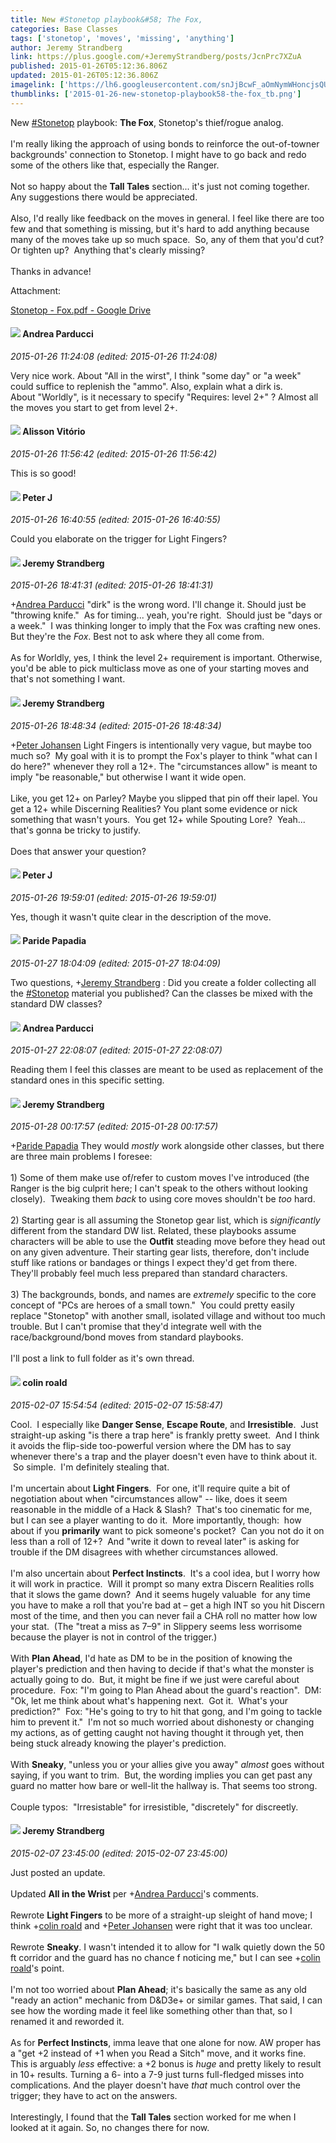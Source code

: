 ```yaml
---
title: New #Stonetop playbook&#58; The Fox,
categories: Base Classes
tags: ['stonetop', 'moves', 'missing', 'anything']
author: Jeremy Strandberg
link: https://plus.google.com/+JeremyStrandberg/posts/JcnPrc7XZuA
published: 2015-01-26T05:12:36.806Z
updated: 2015-01-26T05:12:36.806Z
imagelink: ['https://lh6.googleusercontent.com/snJjBcwF_aOmNymWHoncjsQUppTxY4V0ZGgiB0Onz2Bmq3Wx7uHuzEfKVwdQMJItDjlx1Fbi7KYgMvP6eSxRcp3YgvWXRmdTWHhHr4QoQxRZIc3PCnbn4DVtCZrBd9XhjNTYoANX=s1600']
thumblinks: ['2015-01-26-new-stonetop-playbook58-the-fox_tb.png']
---
```


New  <a rel="nofollow" class="ot-hashtag" href="https://plus.google.com/s/%23Stonetop/posts">#Stonetop</a>  playbook: <b>The Fox</b>, Stonetop&#39;s thief/rogue analog.<br /><br />I&#39;m really liking the approach of using bonds to reinforce the out-of-towner backgrounds&#39; connection to Stonetop. I might have to go back and redo some of the others like that, especially the Ranger.<br /><br />Not so happy about the <b>Tall Tales</b> section... it&#39;s just not coming together. Any suggestions there would be appreciated.<br /><br />Also, I&#39;d really like feedback on the moves in general. I feel like there are too few and that something is missing, but it&#39;s hard to add anything because many of the moves take up so much space.  So, any of them that you&#39;d cut? Or tighten up?  Anything that&#39;s clearly missing?<br /><br />Thanks in advance!


Attachment:

<a href='https://drive.google.com/file/d/0B0lFq3ECDQDQdHMyZkJvX3YzT28/view?usp=sharing'>Stonetop - Fox.pdf - Google Drive</a>


<div id='comment z120zno55wbmwnefd23xx5phrtj5hr4t5'>
  <h4><img src='{{site.baseurl}}//images/avatars/101076298485951808085_photo.jpg'> Andrea Parducci</h4>
      <p><cite>2015-01-26 11:24:08 (edited: 2015-01-26 11:24:08)</cite></p>
        <p>Very nice work. About &quot;All in the wirst&quot;, I think &quot;some day&quot; or &quot;a week&quot; could suffice to replenish the &quot;ammo&quot;. Also, explain what a dirk is.<br />About &quot;Worldly&quot;, is it necessary to specify &quot;Requires: level 2+&quot; ? Almost all the moves you start to get from level 2+.</p>
</div>
        

<div id='comment z120zno55wbmwnefd23xx5phrtj5hr4t5'>
  <h4><img src='{{site.baseurl}}//images/avatars/115101729330777297840_photo.jpg'> Alisson Vitório</h4>
      <p><cite>2015-01-26 11:56:42 (edited: 2015-01-26 11:56:42)</cite></p>
        <p>This is so good!</p>
</div>
        

<div id='comment z120zno55wbmwnefd23xx5phrtj5hr4t5'>
  <h4><img src='{{site.baseurl}}//images/avatars/113692337653837882568_photo.jpg'> Peter J</h4>
      <p><cite>2015-01-26 16:40:55 (edited: 2015-01-26 16:40:55)</cite></p>
        <p>Could you elaborate on the trigger for Light Fingers?</p>
</div>
        

<div id='comment z120zno55wbmwnefd23xx5phrtj5hr4t5'>
  <h4><img src='{{site.baseurl}}//images/avatars/102595580176380683252_photo.jpg'> Jeremy Strandberg</h4>
      <p><cite>2015-01-26 18:41:31 (edited: 2015-01-26 18:41:31)</cite></p>
        <p><span class="proflinkWrapper"><span class="proflinkPrefix">+</span><a class="proflink" href="https://plus.google.com/101076298485951808085" oid="101076298485951808085">Andrea Parducci</a></span> &quot;dirk&quot; is the wrong word. I&#39;ll change it. Should just be &quot;throwing knife.&quot;  As for timing... yeah, you&#39;re right.  Should just be &quot;days or a week.&quot;  I was thinking longer to imply that the Fox was crafting new ones. But they&#39;re the <i>Fox</i>. Best not to ask where they all come from.<br /><br />As for Worldly, yes, I think the level 2+ requirement is important. Otherwise, you&#39;d be able to pick multiclass move as one of your starting moves and that&#39;s not something I want.</p>
</div>
        

<div id='comment z120zno55wbmwnefd23xx5phrtj5hr4t5'>
  <h4><img src='{{site.baseurl}}//images/avatars/102595580176380683252_photo.jpg'> Jeremy Strandberg</h4>
      <p><cite>2015-01-26 18:48:34 (edited: 2015-01-26 18:48:34)</cite></p>
        <p><span class="proflinkWrapper"><span class="proflinkPrefix">+</span><a class="proflink" href="https://plus.google.com/113692337653837882568" oid="113692337653837882568">Peter Johansen</a></span> Light Fingers is intentionally very vague, but maybe too much so?  My goal with it is to prompt the Fox&#39;s player to think &quot;what can I do here?&quot; whenever they roll a 12+. The &quot;circumstances allow&quot; is meant to imply &quot;be reasonable,&quot; but otherwise I want it wide open.<br /><br />Like, you get 12+ on Parley? Maybe you slipped that pin off their lapel. You get a 12+ while Discerning Realities? You plant some evidence or nick something that wasn&#39;t yours.  You get 12+ while Spouting Lore?  Yeah... that&#39;s gonna be tricky to justify. <br /><br />Does that answer your question?</p>
</div>
        

<div id='comment z120zno55wbmwnefd23xx5phrtj5hr4t5'>
  <h4><img src='{{site.baseurl}}//images/avatars/113692337653837882568_photo.jpg'> Peter J</h4>
      <p><cite>2015-01-26 19:59:01 (edited: 2015-01-26 19:59:01)</cite></p>
        <p>Yes, though it wasn&#39;t quite clear in the description of the move. </p>
</div>
        

<div id='comment z120zno55wbmwnefd23xx5phrtj5hr4t5'>
  <h4><img src='{{site.baseurl}}//images/avatars/100891656436184215243_photo.jpg'> Paride Papadia</h4>
      <p><cite>2015-01-27 18:04:09 (edited: 2015-01-27 18:04:09)</cite></p>
        <p>Two questions, <span class="proflinkWrapper"><span class="proflinkPrefix">+</span><a class="proflink" href="https://plus.google.com/102595580176380683252" oid="102595580176380683252">Jeremy Strandberg</a></span> : Did you create a folder collecting all the <a rel="nofollow" class="ot-hashtag" href="https://plus.google.com/s/%23Stonetop/posts">#Stonetop</a> material you published? Can the classes be mixed with the standard DW classes?</p>
</div>
        

<div id='comment z120zno55wbmwnefd23xx5phrtj5hr4t5'>
  <h4><img src='{{site.baseurl}}//images/avatars/101076298485951808085_photo.jpg'> Andrea Parducci</h4>
      <p><cite>2015-01-27 22:08:07 (edited: 2015-01-27 22:08:07)</cite></p>
        <p>Reading them I feel this classes are meant to be used as replacement of the standard ones in this specific setting.</p>
</div>
        

<div id='comment z120zno55wbmwnefd23xx5phrtj5hr4t5'>
  <h4><img src='{{site.baseurl}}//images/avatars/102595580176380683252_photo.jpg'> Jeremy Strandberg</h4>
      <p><cite>2015-01-28 00:17:57 (edited: 2015-01-28 00:17:57)</cite></p>
        <p><span class="proflinkWrapper"><span class="proflinkPrefix">+</span><a class="proflink" href="https://plus.google.com/100891656436184215243" oid="100891656436184215243">Paride Papadia</a></span> They would <i>mostly</i> work alongside other classes, but there are three main problems I foresee:<br /> <br />1) Some of them make use of/refer to custom moves I&#39;ve introduced (the Ranger is the big culprit here; I can&#39;t speak to the others without looking closely).  Tweaking them <i>back</i> to using core moves shouldn&#39;t be <i>too</i> hard.<br /><br />2) Starting gear is all assuming the Stonetop gear list, which is <i>significantly</i> different from the standard DW list. Related, these playbooks assume characters will be able to use the <b>Outfit</b> steading move before they head out on any given adventure. Their starting gear lists, therefore, don&#39;t include stuff like rations or bandages or things I expect they&#39;d get from there.  They&#39;ll probably feel much less prepared than standard characters.<br /><br />3) The backgrounds, bonds, and names are <i>extremely</i> specific to the core concept of &quot;PCs are heroes of a small town.&quot;  You could pretty easily replace &quot;Stonetop&quot; with another small, isolated village and without too much trouble. But I can&#39;t promise that they&#39;d integrate well with the race/background/bond moves from standard playbooks.<br /><br />I&#39;ll post a link to full folder as it&#39;s own thread.</p>
</div>
        

<div id='comment z120zno55wbmwnefd23xx5phrtj5hr4t5'>
  <h4><img src='{{site.baseurl}}//images/avatars/112202482806363015700_photo.jpg'> colin roald</h4>
      <p><cite>2015-02-07 15:54:54 (edited: 2015-02-07 15:58:47)</cite></p>
        <p>Cool.  I especially like <b>Danger Sense</b>, <b>Escape Route</b>, and <b>Irresistible</b>.  Just straight-up asking &quot;is there a trap here&quot; is frankly pretty sweet.  And I think it avoids the flip-side too-powerful version where the DM has to say whenever there&#39;s a trap and the player doesn&#39;t even have to think about it.  So simple.  I&#39;m definitely stealing that.<br /><br />I&#39;m uncertain about <b>Light Fingers</b>.  For one, it&#39;ll require quite a bit of negotiation about when &quot;circumstances allow&quot; -- like, does it seem reasonable in the middle of a Hack &amp; Slash?  That&#39;s too cinematic for me, but I can see a player wanting to do it.  More importantly, though:  how about if you <b>primarily</b> want to pick someone&#39;s pocket?  Can you not do it on less than a roll of 12+?  And &quot;write it down to reveal later&quot; is asking for trouble if the DM disagrees with whether circumstances allowed.<br /><br />I&#39;m also uncertain about <b>Perfect Instincts</b>.  It&#39;s a cool idea, but I worry how it will work in practice.  Will it prompt so many extra Discern Realities rolls that it slows the game down?  And it seems hugely valuable  for any time you have to make a roll that you&#39;re bad at – get a high INT so you hit Discern most of the time, and then you can never fail a CHA roll no matter how low your stat.  (The &quot;treat a miss as 7–9&quot; in Slippery seems less worrisome because the player is not in control of the trigger.)<br /><br />With <b>Plan Ahead</b>, I&#39;d hate as DM to be in the position of knowing the player&#39;s prediction and then having to decide if that&#39;s what the monster is actually going to do.  But, it might be fine if we just were careful about procedure.  Fox: &quot;I&#39;m going to Plan Ahead about the guard&#39;s reaction&quot;.  DM: &quot;Ok, let me think about what&#39;s happening next.  Got it.  What&#39;s your prediction?&quot;  Fox: &quot;He&#39;s going to try to hit that gong, and I&#39;m going to tackle him to prevent it.&quot;  I&#39;m not so much worried about dishonesty or changing my actions, as of getting caught not having thought it through yet, then being stuck already knowing the player&#39;s prediction.<br /><br />With <b>Sneaky</b>, &quot;unless you or your allies give you away&quot; <i>almost</i> goes without saying, if you want to trim.  But, the wording implies you can get past any guard no matter how bare or well-lit the hallway is. That seems too strong.<br /><br />Couple typos:  &quot;Irresistable&quot; for irresistible, &quot;discretely&quot; for discreetly.</p>
</div>
        

<div id='comment z120zno55wbmwnefd23xx5phrtj5hr4t5'>
  <h4><img src='{{site.baseurl}}//images/avatars/102595580176380683252_photo.jpg'> Jeremy Strandberg</h4>
      <p><cite>2015-02-07 23:45:00 (edited: 2015-02-07 23:45:00)</cite></p>
        <p>Just posted an update. <br /><br />Updated <b>All in the Wrist</b> per <span class="proflinkWrapper"><span class="proflinkPrefix">+</span><a class="proflink" href="https://plus.google.com/101076298485951808085" oid="101076298485951808085">Andrea Parducci</a></span>&#39;s comments.<br /><br />Rewrote <b>Light Fingers</b> to be more of a straight-up sleight of hand move; I think <span class="proflinkWrapper"><span class="proflinkPrefix">+</span><a class="proflink" href="https://plus.google.com/112202482806363015700" oid="112202482806363015700">colin roald</a></span> and <span class="proflinkWrapper"><span class="proflinkPrefix">+</span><a class="proflink" href="https://plus.google.com/113692337653837882568" oid="113692337653837882568">Peter Johansen</a></span> were right that it was too unclear.<br /><br />Rewrote <b>Sneaky</b>. I wasn&#39;t intended it to allow for &quot;I walk quietly down the 50 ft corridor and the guard has no chance f noticing me,&quot; but I can see <span class="proflinkWrapper"><span class="proflinkPrefix">+</span><a class="proflink" href="https://plus.google.com/112202482806363015700" oid="112202482806363015700">colin roald</a></span>&#39;s point.<br /><br />I&#39;m not too worried about <b>Plan Ahead</b>; it&#39;s basically the same as any old &quot;ready an action&quot; mechanic from D&amp;D3e+ or similar games. That said, I can see how the wording made it feel like something other than that, so I renamed it and reworded it.<br /><br />As for <b>Perfect Instincts</b>, imma leave that one alone for now. AW proper has a &quot;get +2 instead of +1 when you Read a Sitch&quot; move, and it works fine. This is arguably <i>less</i> effective: a +2 bonus is <i>huge</i> and pretty likely to result in 10+ results. Turning a 6- into a 7-9 just turns full-fledged misses into complications. And the player doesn&#39;t have <i>that</i> much control over the trigger; they have to act on the answers.<br /><br />Interestingly, I found that the <b>Tall Tales</b> section worked for me when I looked at it again. So, no changes there for now.</p>
</div>
        